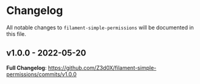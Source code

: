# Changelog

All notable changes to `filament-simple-permissions` will be documented in this file.

## v1.0.0 - 2022-05-20

**Full Changelog**: https://github.com/Z3d0X/filament-simple-permissions/commits/v1.0.0
